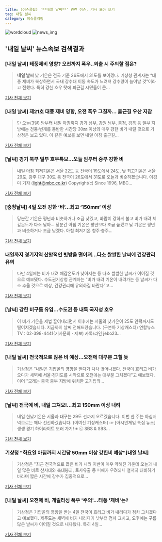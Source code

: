 ```yaml
---
title: (이슈클립) '**내일 날씨**' 관련 이슈, 기사 모아 보기
tag: 내일 날씨
category: 이슈클리핑
---
```

![wordcloud](https://s3.ap-northeast-2.amazonaws.com/lyrics101-wordcloud/2018-09-03-1535967492.png)
![news_img](https://user-images.githubusercontent.com/42597476/44507050-1206f400-a6e4-11e8-8d98-7ffbfebb353f.png)
## **'**내일 날씨**'** 뉴스속보 검색결과
### [**내일 날씨**] 태풍제비 영향? 오전까지 폭우..외출 시 주의할 점은?

>**내일 날씨** 낮 기온은 전국 기준 26도에서 31도를 보이겠다. 기상청 관계자는 “태풍 제비가 북상하면서 국내 강수대 이동 속도가 느려져 강수량이 늘어날 것”이라고 전했다. 특히 강한 호우 탓에 퇴근길 시민들이 큰...

<a href="http://biz.heraldcorp.com/culture/view.php?ud=201809031805230077426_1" target="_blank">기사 전체 보기</a>

### [**내일 날씨**] 제21호 태풍 제비 영향, 오전 폭우 그칠까… 출근길 우산 지참

>단 오늘(3일) 밤부터 내일 아침까지 경기 남부, 강원 남부, 충청, 경북 등 일부 지방에는 천둥·번개를 동반한 시간당 30㎜ 이상의 매우 강한 비가 내릴 것으로 기상청은 보고 있다. 이 같은 예보를 보면 내일 아침 출근길...

<a href="http://www.kookje.co.kr/news2011/asp/newsbody.asp?code=0300&key=20180903.99099001016" target="_blank">기사 전체 보기</a>

### [날씨] 경기 북부 일부 호우특보…오늘 밤부터 중부 강한 비

>내일 아침 최저기온은 서울 22도 등 전국이 19도에서 24도, 낮 최고기온은 서울 29도, 광주·대구 30도 등 전국이 26도에서 31도로 오늘과 비슷하겠습니다. 이경미 기자 (light@mbc.co.kr) Copyright(c) Since 1996, MBC...

<a href="http://imnews.imbc.com/news/2018/society/article/4802232_22673.html" target="_blank">기사 전체 보기</a>

### [충청날씨] 4일 오전 강한 ‘비’…최고 ‘150mm’ 이상

>당분간 기온은 평년과 비슷하거나 조금 낮겠고, 바람이 강하게 불고 비가 내려 체감온도가 다소 낮아... 당분간 아침 기온은 평년보다 조금 높겠고 낮 기온은 평년과 비슷하거나 조금 낮겠다. 아침 최저기온 청주·충주...

<a href="http://cc.newdaily.co.kr/site/data/html/2018/09/03/2018090300237.html" target="_blank">기사 전체 보기</a>

### 내일까지 경기지역 산발적인 빗방울 떨어져…다소 쌀쌀한 날씨에 건강관리 유의

>다만 4일에는 비가 내려 체감온도가 낮아지는 등 다소 쌀쌀한 날씨가 이어질 것으로 예보됐다. 수도권기상청 관계자는 “비가 내려 기온이 내려가는 등 날씨가 다소 추울 것으로 예상, 건강관리에 유의하길 바란다”고...

<a href="http://www.kyeonggi.com/?mod=news&act=articleView&idxno=1515629" target="_blank">기사 전체 보기</a>

### [날씨] 강한 비구름 유입…수도권 등 내륙 국지성 호우

>이 비가 기온을 제법 끌어내리면서 이후에는 서울의 낮기온이 25도 안팎까지도 떨어지겠습니다. 지금까지 날씨 전해드렸습니다. (구본아 기상캐스터) 연합뉴스TV : 02-398-4441(기사문의ㆍ제보) 카톡/라인 jebo23...

<a href="http://www.yonhapnewstv.co.kr/MYH20180903014500038/?did=1825m" target="_blank">기사 전체 보기</a>

### [**내일 날씨**] 전국적으로 많은 비 예상…오전에 대부분 그칠 듯

>기상청은 "내일은 기압골의 영향을 받다가 차차 벗어나겠다. 전국이 흐리고 비가 오다가 새벽에 서울·경기도를 시작으로 오전에는 대부분 그치겠다"고 예보했다. 이어 "모레는 중국 중부 지방에 위치한 고기압의...

<a href="http://news.hankyung.com/article/2018090363807" target="_blank">기사 전체 보기</a>

### [날씨] 전국에 비, 내일 그쳐요!…최고 150mm 이상 내려

>내일 한낮기온은 서울과 대구는 29도 선까지 오르겠습니다. 이번 한 주는 아침저녁으로는 꽤나 선선하겠습니다. (이여진 기상캐스터)   ☞ [아시안게임 특집 뉴스] 생생 경기 하이라이트 보러 가기! ※ ⓒ SBS & SBS...

<a href="https://news.sbs.co.kr/news/endPage.do?news_id=N1004918317&plink=ORI&cooper=NAVER" target="_blank">기사 전체 보기</a>

### 기상청 "화요일 아침까지 시간당 50mm 이상 강한비 예상"[**내일 날씨**]

>기상청은 "최근 전국적으로 많은 비가 내려 지반이 매우 약해진 가운데 오늘과 내일 많은 비로 산사태와 축대붕괴, 토사유출 등 피해가 우려되니 철저히 대비하기 바라며 짧은 시간에 강수가 집중적으로...

<a href="http://www.sportsseoul.com/news/read/676728" target="_blank">기사 전체 보기</a>

### [**내일 날씨**] 오전에 비, 게릴라성 폭우 '주의'...태풍 '제비'는?

>기상청은 기압골의 영향을 받는 4일 전국이 흐리고 비가 내리다가 점차 그치겠다고 예보했다. 제주도는 새벽에 비가 내리다가 낮부터 점차 그치고, 오후에는 구름 많은 날씨가 이어질 것으로 내다봤다. 특히 4일...

<a href="http://www.headlinejeju.co.kr/?mod=news&act=articleView&idxno=343869" target="_blank">기사 전체 보기</a>


